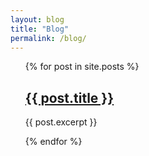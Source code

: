 ```yaml
---
layout: blog
title: "Blog"
permalink: /blog/
---
```

<ul>
{% for post in site.posts %}
  <div>
    <h2><a href="{{ site.baseurl }}{{ post.url }}">{{ post.title }}</a></h2>
    <p>{{ post.excerpt }}</p>
  </div>
{% endfor %}
</ul>
